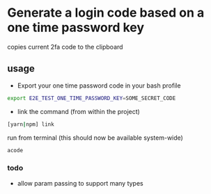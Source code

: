 # Generate a login code based on a one time password key

copies current 2fa code to the clipboard
## usage

* Export your one time password code in your bash profile

```bash
export E2E_TEST_ONE_TIME_PASSWORD_KEY=SOME_SECRET_CODE
```

* link the command (from within the project)

```bash
[yarn|npm] link
```

run from terminal (this should now be available system-wide)

```bash
acode
```


### todo

- allow param passing to support many types
